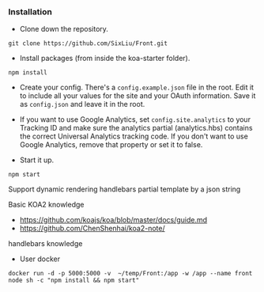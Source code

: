 ### Installation

* Clone down the repository.
```
git clone https://github.com/SixLiu/Front.git
```

* Install packages (from inside the koa-starter folder).
```
npm install
```

* Create your config.  There's a `config.example.json` file in the root.  Edit it to include all your values for the site and your OAuth information.  Save it as `config.json` and leave it in the root.

* If you want to use Google Analytics, set `config.site.analytics` to your Tracking ID and make sure the analytics partial (analytics.hbs) contains the correct Universal Analytics tracking code.  If you don't want to use Google Analytics, remove that property or set it to false.

* Start it up.
```
npm start
```

Support dynamic rendering handlebars partial template by a json string

Basic KOA2 knowledge 
* https://github.com/koajs/koa/blob/master/docs/guide.md
* https://github.com/ChenShenhai/koa2-note/

handlebars knowledge


* User docker
```
docker run -d -p 5000:5000 -v  ~/temp/Front:/app -w /app --name front node sh -c "npm install && npm start"
```
